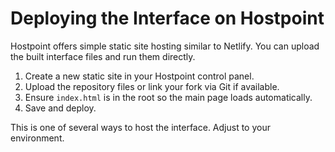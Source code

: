 # Deploying the Interface on Hostpoint

Hostpoint offers simple static site hosting similar to Netlify. You can upload the built interface files and run them directly.

1. Create a new static site in your Hostpoint control panel.
2. Upload the repository files or link your fork via Git if available.
3. Ensure `index.html` is in the root so the main page loads automatically.
4. Save and deploy.

This is one of several ways to host the interface. Adjust to your environment.
